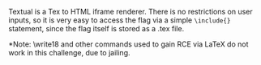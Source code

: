 Textual is a Tex to HTML iframe renderer. There is no restrictions on user inputs, so it is very easy to access the flag via a simple `\include{}` statement, since the flag itself is stored as a .tex file.

*Note: \write18 and other commands used to gain RCE via LaTeX do not work in this challenge, due to jailing.
